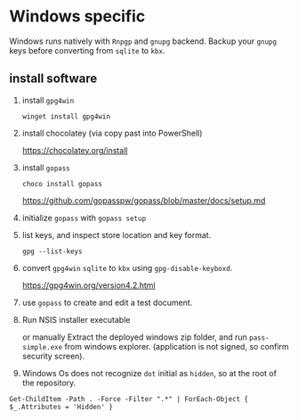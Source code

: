 # Windows specific

Windows runs natively with `Rnpgp` and `gnupg` backend.
Backup your `gnupg` keys before converting from `sqlite` to `kbx`.

## install software

1. install `gpg4win`

    `winget install gpg4win`

1. install chocolatey (via copy past into PowerShell)

    <https://chocolatey.org/install>

1. install `gopass`

   `choco install gopass`

    <https://github.com/gopasspw/gopass/blob/master/docs/setup.md>

1. initialize `gopass` with `gopass setup`


1. list keys, and inspect store location and key format.

   `gpg --list-keys`

1. convert `gpg4win` `sqlite` to `kbx` using `gpg-disable-keyboxd`.

    <https://gpg4win.org/version4.2.html>

1. use `gopass` to create and edit a test document.

1. Run NSIS installer executable  

    or manually Extract the deployed windows zip folder, and run `pass-simple.exe` from windows explorer. (application is not signed, so confirm security screen).

1. Windows Os does not recognize `dot` initial as `hidden`, so at the root of the repository.

```
Get-ChildItem -Path . -Force -Filter ".*" | ForEach-Object { $_.Attributes = 'Hidden' }
```